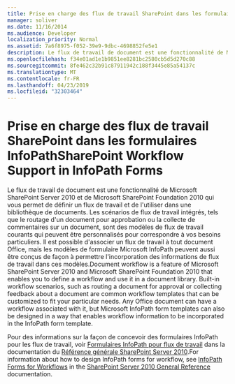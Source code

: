 ```yaml
---
title: Prise en charge des flux de travail SharePoint dans les formulaires InfoPath
manager: soliver
ms.date: 11/16/2014
ms.audience: Developer
localization_priority: Normal
ms.assetid: 7a6f8975-f052-39e9-9dbc-4698852fe5e1
description: Le flux de travail de document est une fonctionnalité de Microsoft SharePoint Server 2010 et de Microsoft SharePoint Foundation 2010 qui vous permet de définir un flux de travail et de l'utiliser dans une bibliothèque de documents. Les scénarios de flux de travail intégrés, tels que le routage d'un document pour approbation ou la collecte de commentaires sur un document, sont des modèles de flux de travail courants qui peuvent être personnalisés pour correspondre à vos besoins particuliers. Il est possible d'associer un flux de travail à tout document Office, mais les modèles de formulaire Microsoft InfoPath peuvent aussi être conçus de façon à permettre l'incorporation des informations de flux de travail dans ces modèles.
ms.openlocfilehash: f34e01ad1e1b9851ee8281bc2580cb5d5d270c88
ms.sourcegitcommit: 8fe462c32b91c87911942c188f3445e85a54137c
ms.translationtype: MT
ms.contentlocale: fr-FR
ms.lasthandoff: 04/23/2019
ms.locfileid: "32303464"
---
```

# <a name="sharepoint-workflow-support-in-infopath-forms"></a><span data-ttu-id="fe459-105">Prise en charge des flux de travail SharePoint dans les formulaires InfoPath</span><span class="sxs-lookup"><span data-stu-id="fe459-105">SharePoint Workflow Support in InfoPath Forms</span></span>

<span data-ttu-id="fe459-p102">Le flux de travail de document est une fonctionnalité de Microsoft SharePoint Server 2010 et de Microsoft SharePoint Foundation 2010 qui vous permet de définir un flux de travail et de l'utiliser dans une bibliothèque de documents. Les scénarios de flux de travail intégrés, tels que le routage d'un document pour approbation ou la collecte de commentaires sur un document, sont des modèles de flux de travail courants qui peuvent être personnalisés pour correspondre à vos besoins particuliers. Il est possible d'associer un flux de travail à tout document Office, mais les modèles de formulaire Microsoft InfoPath peuvent aussi être conçus de façon à permettre l'incorporation des informations de flux de travail dans ces modèles.</span><span class="sxs-lookup"><span data-stu-id="fe459-p102">Document workflow is a feature of Microsoft SharePoint Server 2010 and Microsoft SharePoint Foundation 2010 that enables you to define a workflow and use it in a document library. Built-in workflow scenarios, such as routing a document for approval or collecting feedback about a document are common workflow templates that can be customized to fit your particular needs. Any Office document can have a workflow associated with it, but Microsoft InfoPath form templates can also be designed in a way that enables workflow information to be incorporated in the InfoPath form template.</span></span> 
  
<span data-ttu-id="fe459-109">Pour des informations sur la façon de concevoir des formulaires InfoPath pour les flux de travail, voir [Formulaires InfoPath pour flux de travail](https://msdn.microsoft.com/library/f2b0423e-22d7-485f-a723-19fa68759ef3%28Office.15%29.aspx) dans la documentation du [Référence générale SharePoint Server 2010](https://msdn.microsoft.com/library/b3bf6083-997f-48c3-9ea3-e351439699ba%28Office.15%29.aspx).</span><span class="sxs-lookup"><span data-stu-id="fe459-109">For information about how to design InfoPath forms for workflow, see [InfoPath Forms for Workflows](https://msdn.microsoft.com/library/f2b0423e-22d7-485f-a723-19fa68759ef3%28Office.15%29.aspx) in the [SharePoint Server 2010 General Reference](https://msdn.microsoft.com/library/b3bf6083-997f-48c3-9ea3-e351439699ba%28Office.15%29.aspx) documentation.</span></span> 
  

